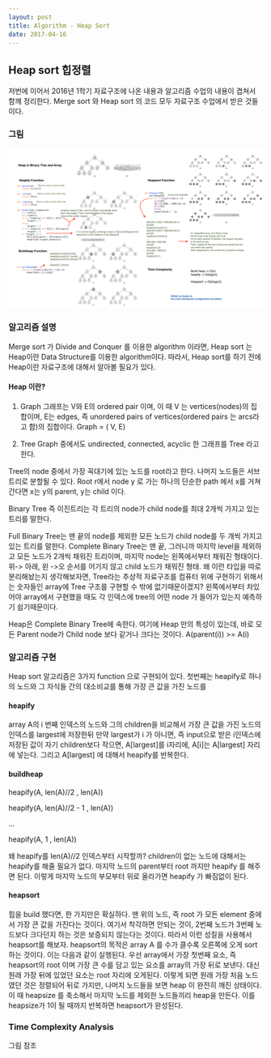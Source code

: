 ```yaml
---
layout: post
title: Algorithm - Heap Sort
date: 2017-04-16
---
```


## Heap sort 힙정렬

저번에 이어서 2016년 1학기 자료구조에 나온 내용과 알고리즘 수업의 내용이 겹쳐서 함께 정리한다.
Merge sort 와 Heap sort 의 코드 모두 자료구조 수업에서 받은 것들이다.

### 그림
![Alt text](https://github.com/Suhee05/Suhee05.github.io/blob/master/images/heapsort.png?raw=true)

### 알고리즘 설명

Merge sort 가 Divide and Conquer 를 이용한 algorithm 이라면, Heap sort 는 Heap이란 Data Structure를 이용한 algorithm이다. 따라서, Heap sort를 하기 전에 Heap이란 자료구조에 대해서 알아볼 필요가 있다.


#### Heap 이란?

1. Graph
그래프는 V와 E의 ordered pair 이며, 이 때 V 는 vertices(nodes)의 집합이며, E는 edges, 즉 unordered pairs of vertices(ordered pairs 는 arcs라고 함)의 집합이다. Graph = ( V, E)

2. Tree
Graph 중에서도 undirected, connected, acyclic 한 그래프를 Tree 라고 한다.

Tree의 node 중에서 가장 꼭대기에 있는 노드를 root라고 한다. 나머지 노드들은 서브트리로 분할될 수 있다.
Root r에서 node y 로 가는 하나의 단순한 path 에서 x를 거쳐간다면 x는 y의 parent, y는 child 이다. 

Binary Tree 즉 이진트리는 각 트리의 node가 child node를 최대 2개씩 가지고 있는 트리를 말한다.

Full Binary Tree는 맨 끝의 node를 제외한 모든 노드가 child node를 두 개씩 가지고 있는 트리를 말한다.
Complete Binary Tree는 맨 끝, 그러니까 마지막 level을 제외하고 모든 노드가 2개씩 채워진 트리이며, 마지막 node는 왼쪽에서부터 채워진 형태이다. 위-> 아래, 왼 ->오 순서를 어기지 않고 child 노드가 채워진 형태. 
왜 이런 타입을 따로 분리해놨는지 생각해보자면, Tree라는 추상적 자료구조를 컴퓨터 위에 구현하기 위해서는 숫자들인 array에 Tree 구조를 구현할 수 밖에 없기때문이겠지? 왼쪽에서부터 차있어야 array에서 구현했을 때도 각 인덱스에 tree의 어떤 node 가 들어가 있는지 예측하기 쉽기때문이다.

Heap은 Complete Binary Tree에 속한다. 여기에 Heap 만의 특성이 있는데, 바로 모든 Parent node가 Child node 보다 같거나 크다는 것이다. A(parent(i)) >= A(i) 


### 알고리즘 구현

Heap sort 알고리즘은 3가지 function 으로 구현되어 있다. 첫번째는 heapify로 하나의 노드와 그 자식들 간의 대소비교를 통해 가장 큰 값을 가진 노드를 


#### heapify

array A의 i 번째 인덱스의 노드와 그의 children을 비교해서 가장 큰 값을 가진 노드의 인덱스를 largest에 저장한뒤 만약 largest가 i 가 아니면, 즉 input으로 받은 i인덱스에 저장된 값이 자기 children보다 작으면, A[largest]를 i자리에, A[i]는 A[largest] 자리에 넣는다. 그리고 A[largest] 에 대해서 heapify를 반복한다.


#### buildheap

heapify(A, len(A)//2 , len(A))

heapify(A, len(A)//2 - 1 , len(A))

...

heapify(A, 1 , len(A))

왜 heapify를 len(A)//2 인덱스부터 시작할까? children이 없는 노드에 대해서는 heapify를 해줄 필요가 없다. 마지막 노드의 parent부터 root 까지만 heapify 를 해주면 된다. 이렇게 마지막 노드의 부모부터 위로 올라가면 heapify 가 빠짐없이 된다.

#### heapsort

힙을 build 했다면, 한 가지만은 확실하다. 맨 위의 노드, 즉 root 가 모든 element 중에서 가장 큰 값을 가진다는 것이다. 여기서 착각하면 안되는 것이, 2번째 노드가 3번째 노드보다 크다던지 하는 것은 보증되지 않는다는 것이다. 따라서 이런 성질을 사용해서 heapsort를 해보자. heapsort의 목적은 array A 를 수가 클수록 오른쪽에 오게 sort하는 것이다. 이는 다음과 같이 실행된다. 우선 array에서 가장 첫번째 요소, 즉 heapsort의 root 이며 가장 큰 수를 담고 있는 요소를 array의 가장 뒤로 보낸다. 대신 원래 가장 뒤에 있었던 요소는 root 자리에 오게된다. 이렇게 되면 원래 가장 처음 노드였던 것은 정렬되어 뒤로 가지만, 나머지 노드들을 보면 heap 이 완전히 깨진 상태이다. 이 때 heapsize 를 축소해서 마지막 노드를 제외한 노드들끼리 heap을 만든다. 이를 heapsize가 1이 될 때까지 반복하면 heapsort가 완성된다.

### Time Complexity Analysis

그림 참조

